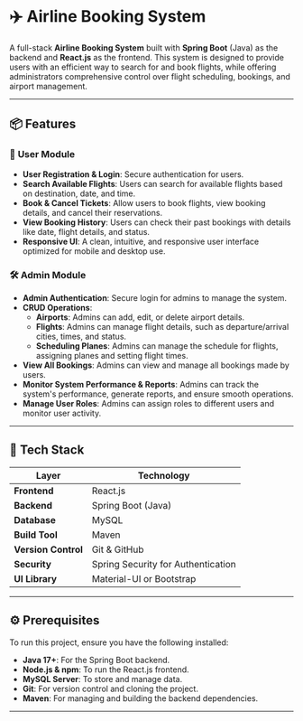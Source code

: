 # ✈️ Airline Booking System

A full-stack **Airline Booking System** built with **Spring Boot** (Java) as the backend and **React.js** as the frontend. This system is designed to provide users with an efficient way to search for and book flights, while offering administrators comprehensive control over flight scheduling, bookings, and airport management.

---

## 📦 Features

### 👤 **User Module**
- **User Registration & Login**: Secure authentication for users.
- **Search Available Flights**: Users can search for available flights based on destination, date, and time.
- **Book & Cancel Tickets**: Allow users to book flights, view booking details, and cancel their reservations.
- **View Booking History**: Users can check their past bookings with details like date, flight details, and status.
- **Responsive UI**: A clean, intuitive, and responsive user interface optimized for mobile and desktop use.

### 🛠️ **Admin Module**
- **Admin Authentication**: Secure login for admins to manage the system.
- **CRUD Operations**:
  - **Airports**: Admins can add, edit, or delete airport details.
  - **Flights**: Admins can manage flight details, such as departure/arrival cities, times, and status.
  - **Scheduling Planes**: Admins can manage the schedule for flights, assigning planes and setting flight times.
- **View All Bookings**: Admins can view and manage all bookings made by users.
- **Monitor System Performance & Reports**: Admins can track the system's performance, generate reports, and ensure smooth operations.
- **Manage User Roles**: Admins can assign roles to different users and monitor user activity.

---

## 🧰 Tech Stack

| Layer       | Technology               |
|-------------|--------------------------|
| **Frontend**| React.js                 |
| **Backend** | Spring Boot (Java)       |
| **Database**| MySQL                    |
| **Build Tool** | Maven                 |
| **Version Control** | Git & GitHub      |
| **Security** | Spring Security for Authentication |
| **UI Library** | Material-UI or Bootstrap  |

---

## ⚙️ Prerequisites

To run this project, ensure you have the following installed:

- **Java 17+**: For the Spring Boot backend.
- **Node.js & npm**: To run the React.js frontend.
- **MySQL Server**: To store and manage data.
- **Git**: For version control and cloning the project.
- **Maven**: For managing and building the backend dependencies.

---
